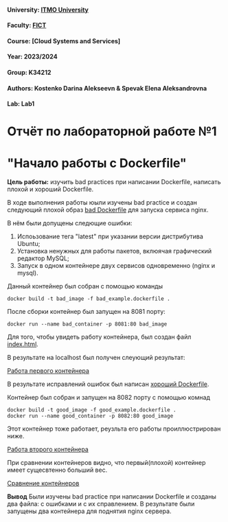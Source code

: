 #### University: [ITMO University](https://##3itmo.ru/ru/)
#### Faculty: [FICT](https://fict.itmo.ru)
#### Course: [Cloud Systems and Services]
#### Year: 2023/2024
#### Group: K34212
#### Authors: Kostenko Darina Alekseevn & Spevak Elena Aleksandrovna
#### Lab: Lab1

# **Отчёт по лабораторной работе №1**
# "Начало работы с Dockerfile"

**Цель работы:** изучить bad practices при написании Dockerfile, написать плохой и хороший Dockerfile.

В ходе выполнения работы юыли изучены  bad practice и создан следующий плохой образ 
[bad Dockerfile](https://github.com/LenaSpevak/2023-2024_DevOps_Kostenko_Spevak/blob/main/lab1/Dockerfiles/bad_example.dockerfile) для запуска сервиса nginx.

В нём были допущены следющие ошибки:

1. Испоьзование тега "latest" при указании версии дистрибутива Ubuntu;
2. Установка ненужных для работы пакетов, вклюячая графический редактор MySQL;
3. Запуск в одном контейнере двух сервисов одновременно (nginx и mysql).

Данный контейнер был собран с помощью команды

```
docker build -t bad_image -f bad_example.dockerfile .
```

После сборки контейнер был запущен на 8081 порту:

```
docker run --name bad_container -p 8081:80 bad_image
```

Для того, чтобы увидеть работу контейнера, был создан файл [index.html](https://github.com/LenaSpevak/2023-2024_DevOps_Kostenko_Spevak/blob/main/lab1/Dockerfiles/index.html). 

В результате на localhost был получен слеующий результат:

[Работа первого контейнера](https://github.com/LenaSpevak/2023-2024_DevOps_Kostenko_Spevak/blob/main/lab1/screenshots/result.jpg)


В результате исправлений ошибок был написан [хороший Dockerfile](https://github.com/LenaSpevak/2023-2024_DevOps_Kostenko_Spevak/blob/main/lab1/Dockerfiles/good_example.dockerfile).

Контейнер был собран и запущен на 8082 порту с помощью комнад

```
docker build -t good_image -f good_example.dockerfile .
docker run --name good_container -p 8082:80 good_image
```

Этот контейнер тоже работает, реузльта его работы проиллюстрирован ниже.

[Работа второго контейнера](https://github.com/LenaSpevak/2023-2024_DevOps_Kostenko_Spevak/blob/main/lab1/screenshots/result2.jpg)

При сравнении контейнеров видно, что первый(плохой) контейнер имеет сущесвтенно больший вес.

[Сравнение контейнеров](https://github.com/LenaSpevak/2023-2024_DevOps_Kostenko_Spevak/blob/main/lab1/screenshots/containers.jpg)

**Вывод** 
Были изучены bad practice при написании Dockerfile и созданы два файла: с ошибками и с их справлением. В результате были запущены два контейнера для поднятия nginx сервера.

